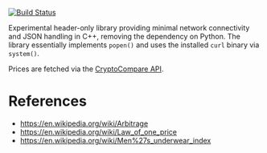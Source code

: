 [![Build
Status](https://travis-ci.org/deanturpin/curly.svg?branch=master)](https://travis-ci.org/deanturpin/curly)

Experimental header-only library providing minimal network connectivity and JSON
handling in C++, removing the dependency on Python. The library essentially
implements ```popen()``` and uses the installed ```curl``` binary via ```system()```.

Prices are fetched via the [CryptoCompare
API](https://min-api.cryptocompare.com/).

# References
* https://en.wikipedia.org/wiki/Arbitrage
* https://en.wikipedia.org/wiki/Law_of_one_price
* https://en.wikipedia.org/wiki/Men%27s_underwear_index
